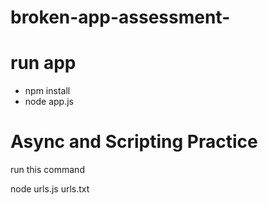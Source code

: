 # broken-app-assessment-

# run app

- npm install
- node app.js


# Async and Scripting Practice

run this command

node urls.js urls.txt

